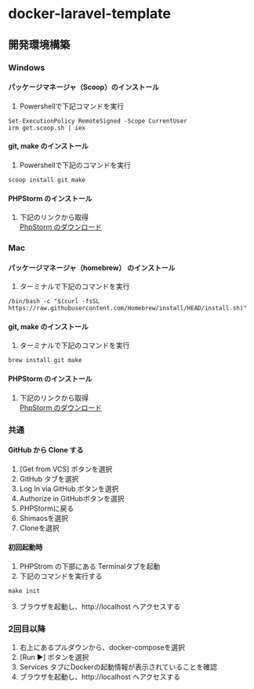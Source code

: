 # docker-laravel-template

## 開発環境構築

### Windows
#### パッケージマネージャ（Scoop）のインストール
1. Powershellで下記コマンドを実行
```shell
Set-ExecutionPolicy RemoteSigned -Scope CurrentUser
irm get.scoop.sh | iex
```

#### git, make のインストール
1. Powershellで下記のコマンドを実行
```shell
scoop install git make
```
#### PHPStorm のインストール
1. 下記のリンクから取得  
   [PhpStorm のダウンロード](https://www.jetbrains.com/ja-jp/phpstorm/download/#section=windows)

### Mac
#### パッケージマネージャ（homebrew） のインストール
1. ターミナルで下記のコマンドを実行
```shell
/bin/bash -c "$(curl -fsSL https://raw.githubusercontent.com/Homebrew/install/HEAD/install.sh)"
```
#### git, make のインストール
1. ターミナルで下記のコマンドを実行
```shell
brew install git make
```

#### PHPStorm のインストール
1. 下記のリンクから取得  
   [PhpStorm のダウンロード](https://www.jetbrains.com/ja-jp/phpstorm/download/#section=mac)

### 共通

#### GitHub から Clone する
1. [Get from VCS] ボタンを選択
2. GitHub タブを選択
3. Log In via GitHub ボタンを選択
4. Authorize in GitHubボタンを選択
5. PHPStormに戻る
6. Shimaosを選択
7. Cloneを選択

#### 初回起動時
1. PHPStrom の下部にある Terminalタブを起動
2. 下記のコマンドを実行する
```
make init
```

3. ブラウザを起動し、http://localhost へアクセスする

### 2回目以降
1. 右上にあるプルダウンから、docker-composeを選択
2. [Run ▶︎] ボタンを選択
3. Services タブにDockerの起動情報が表示されていることを確認
4. ブラウザを起動し、http://localhost へアクセスする
